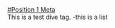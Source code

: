 <html>
   <head>
      <link rel="stylesheet" type="text/css" href="main.css">
   </head> 
  <body>
     <a href="pos1.html">#Position 1 Meta</a>
     <div>This is a test dive tag.
          -this is a list
     </div>
     <body>
        </html>
